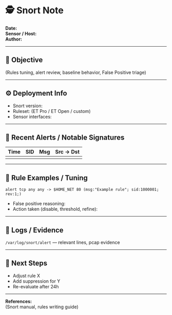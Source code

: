 # 🕵️ Snort Note

**Date:**  
**Sensor / Host:**  
**Author:**  

---

## 🎯 Objective
(Rules tuning, alert review, baseline behavior, False Positive triage)

---

## ⚙️ Deployment Info
- Snort version:  
- Ruleset: (ET Pro / ET Open / custom)  
- Sensor interfaces:  

---

## 🧾 Recent Alerts / Notable Signatures
| Time | SID | Msg | Src -> Dst |
|------|-----|-----|------------|
|  |  |  |  |

---

## 🧩 Rule Examples / Tuning
    alert tcp any any -> $HOME_NET 80 (msg:"Example rule"; sid:1000001; rev:1;)

- False positive reasoning:  
- Action taken (disable, threshold, refine):  

---

## 🧰 Logs / Evidence
`/var/log/snort/alert` — relevant lines, pcap evidence

---

## 🧭 Next Steps
- Adjust rule X  
- Add suppression for Y  
- Re-evaluate after 24h

---

**References:**  
(Snort manual, rules writing guide)
